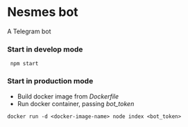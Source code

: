 # Nesmes bot
A Telegram bot

### Start in develop mode
``` npm start```

### Start in production mode
- Build docker image from _Dockerfile_
- Run docker container, passing _bot_token_

```docker run -d <docker-image-name> node index <bot_token>```
